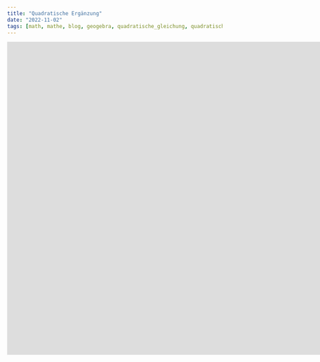 ```yaml
---
title: "Quadratische Ergänzung"
date: "2022-11-02"
tags: [math, mathe, blog, geogebra, quadratische_gleichung, quadratische_ergänzung, completing_the_square, square, explainlearnrepeat]
---
```


<iframe scrolling="no" title="Completing the Square" src="https://www.geogebra.org/material/iframe/id/NsZVkvJu/width/1708/height/732/border/888888/sfsb/true/smb/false/stb/false/stbh/false/ai/false/asb/false/sri/false/rc/false/ld/false/sdz/false/ctl/false" width="1708px" height="732px" style="border:0px;"> </iframe>
